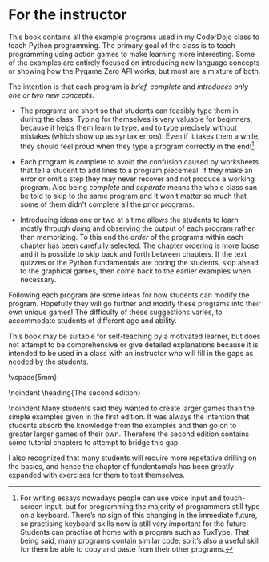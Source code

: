 # For the instructor

This book contains all the example programs used in my CoderDojo class to teach Python programming.  The primary goal of the class is to teach
programming using action games to make learning more interesting.  Some of the examples are entirely focused on
introducing new language concepts or showing how the Pygame Zero API works, but most are a mixture of both.

The intention is that
each program is *brief, complete* and *introduces only one or two new concepts*.

* The programs are short so that students can feasibly type them in during the class.  Typing for themselves is very valuable for beginners, because it helps them learn to type, and to type precisely without mistakes (which show up as syntax errors). Even if it takes them a while, they should feel proud when they type a program correctly in the end![^example_footnote]

* Each program is complete to avoid the confusion caused by worksheets that tell a student to add lines to a program piecemeal.  If they make an error or omit a step they may never recover and not produce a working program.  Also being *complete* and *separate* means the whole class can be told to skip to the same program and it won't matter so much that some of them didn't complete all the prior programs.

* Introducing ideas one or two at a time allows the students to learn mostly through *doing* and observing the output of each program rather than memorizing.  To this end the *order* of the programs within each chapter has been carefully selected.   The chapter ordering is more loose and it is possible to skip back and forth between chapters.  If the text quizzes or the Python fundamentals are boring the students, skip ahead to the graphical games, then come back to the earlier examples when necessary.

Following each program are some ideas for how students can modify the program.  Hopefully they will go further and modify these programs into their own unique games!  The difficulty of these suggestions varies, to accommodate students of different age and ability.

This book may be suitable for self-teaching by a motivated learner, but does not attempt to be comprehensive or give detailed explanations because it is intended to be used in a class with an instructor who will fill in the gaps as needed by the students.

\vspace{5mm}

\noindent \heading{The second edition}

\noindent Many students said they wanted to create larger games than the simple examples given in the first edition.  It was always the intention that students absorb the knowledge from the examples
and then go on to greater larger games of their own.  Therefore the second edition contains some tutorial chapters to attempt to bridge this gap.

I also recognized that many students will require more repetative drilling on the basics, and hence the chapter of fundentamals has been greatly expanded with exercises for them to test themselves.

[^example_footnote]: For writing essays nowadays people can use voice input and touch-screen input, but for programming the majority of programmers still type on a keyboard.  There’s no sign of this changing in the immediate future, so practising keyboard skills now is still very important for the future. Students can practise at home with a program such as TuxType. That being said, many programs contain similar code, so it’s also a useful skill for them be able to copy and paste from their other programs.
